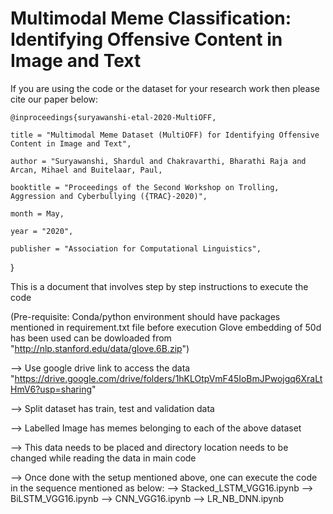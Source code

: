 # Multimodal Meme Classification: Identifying Offensive Content in Image and Text

If you are using the code or the dataset for your research work then please cite our paper below:

    @inproceedings{suryawanshi-etal-2020-MultiOFF,
    
    title = "Multimodal Meme Dataset (MultiOFF) for Identifying Offensive Content in Image and Text",
    
    author = "Suryawanshi, Shardul and Chakravarthi, Bharathi Raja and Arcan, Mihael and Buitelaar, Paul,
    
    booktitle = "Proceedings of the Second Workshop on Trolling, Aggression and Cyberbullying ({TRAC}-2020)",
    
    month = May,
    
    year = "2020",
    
    publisher = "Association for Computational Linguistics",
}

This is a document that involves step by step instructions to execute the code

(Pre-requisite: Conda/python environment should have packages mentioned in requirement.txt file before execution
		Glove embedding of 50d has been used can be dowloaded from "http://nlp.stanford.edu/data/glove.6B.zip")

--> Use google drive link to access the data "https://drive.google.com/drive/folders/1hKLOtpVmF45IoBmJPwojgq6XraLtHmV6?usp=sharing"

--> Split dataset has train, test and validation data

--> Labelled Image has memes belonging to each of the above dataset

--> This data needs to be placed and directory location needs to be changed while reading the data in main code

--> Once done with the setup mentioned above, one can execute the code in the sequence mentioned as below:
	--> Stacked_LSTM_VGG16.ipynb
	--> BiLSTM_VGG16.ipynb
	--> CNN_VGG16.ipynb
	--> LR_NB_DNN.ipynb
